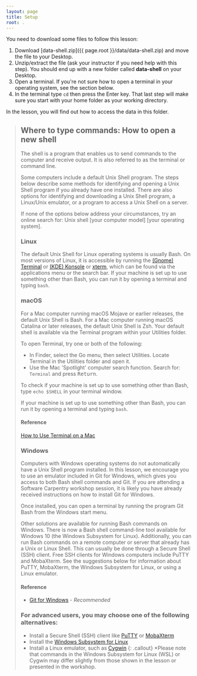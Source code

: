 ```yaml
---
layout: page
title: Setup
root: .
---
```


You need to download some files to follow this lesson:

1. Download [data-shell.zip]({{ page.root }}/data/data-shell.zip) and move the file to your Desktop.
2. Unzip/extract the file (ask your instructor if you need help with this step). You should end up with a new folder called **data-shell** on your Desktop.
3. Open a terminal. If you're not sure how to open a terminal in your operating system, see the section below.
4. In the terminal type `cd` then press the Enter key. That last step will make sure you start with your home folder as your working directory.

In the lesson, you will find out how to access the data in this folder.

> ## Where to type commands: How to open a new shell
> The shell is a program that enables us to send commands to the computer and receive output. It is also referred to as the terminal or command line.
>
> Some computers include a default Unix Shell program.
> The steps below describe some methods for identifying and opening a Unix Shell program if you already have one installed.
> There are also options for identifying and downloading a Unix Shell program, a Linux/Unix emulator, or a program to access a Unix Shell on a server.
>
> If none of the options below address your circumstances, try an online search for: Unix shell [your computer model] [your operating system].
>
> ### Linux
> The default Unix Shell for Linux operating systems is usually Bash.
> On most versions of Linux, it is accessible by running the [(Gnome) Terminal](https://help.gnome.org/users/gnome-terminal/stable/)
> or [(KDE) Konsole](https://konsole.kde.org/)
> or [xterm](https://en.wikipedia.org/wiki/Xterm),
> which can be found via the applications menu or the search bar.
> If your machine is set up to use something other than Bash, you can run it by opening a terminal and typing `bash`.
>
> ### macOS
> For a Mac computer running macOS Mojave or earlier releases, the default Unix Shell is Bash.
> For a Mac computer running macOS Catalina or later releases, the default Unix Shell is Zsh.
> Your default shell is available via the Terminal program within your Utilities folder.
>
> To open Terminal, try one or both of the following:
> * In Finder, select the Go menu, then select Utilities. Locate Terminal in the Utilities folder and open it.
> * Use the Mac 'Spotlight' computer search function. Search for: `Terminal` and press <kbd>Return</kbd>.
>
> To check if your machine is set up to use something other than Bash, type `echo $SHELL` in your terminal window.
>
> If your machine is set up to use something other than Bash, you can run it by opening a terminal and typing `bash`.
>
> #### Reference
> [How to Use Terminal on a Mac](http://www.macworld.co.uk/feature/mac-software/how-use-terminal-on-mac-3608274/)
>
> ### Windows
> Computers with Windows operating systems do not automatically have a Unix Shell program installed.
> In this lesson, we encourage you to use an emulator included in Git for Windows,
> which gives you access to both Bash shell commands and Git.
> If you are attending a Software Carpentry workshop session, it is likely you have already received instructions on how to install Git for Windows.
>
> Once installed, you can open a terminal by running the program Git Bash from the Windows start menu.
>
> Other solutions are available for running Bash commands on Windows.
> There is now a Bash shell command-line tool available for Windows 10 (the Windows Subsystem for Linux).
> Additionally, you can run Bash commands on a remote computer or server that already has a Unix or Linux Shell.
> This can usually be done through a Secure Shell (SSH) client.
> Free SSH clients for Windows computers include PuTTY and MobaXterm.
> See the suggestions below for information about PuTTY, MobaXterm, the Windows Subsystem for Linux, or using a Linux emulator.
>
> #### Reference
> * [Git for Windows](https://git-for-windows.github.io/) - *Recommended*
>
> ### For advanced users, you may choose one of the following alternatives:
> * Install a Secure Shell (SSH) client like [PuTTY](https://www.putty.org/) or [MobaXterm](https://mobaxterm.mobatek.net)
> * Install the [Windows Subsystem for Linux](https://docs.microsoft.com/en-us/windows/wsl/install-win10)
> * Install a Linux emulator, such as [Cygwin](https://www.cygwin.com/)
{: .callout}
>   *Please note that commands in the Windows Subsystem for Linux (WSL) or Cygwin may differ slightly from those shown in the lesson or presented in the workshop.
